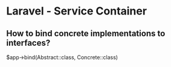 # Laravel - Service Container

## How to bind concrete implementations to interfaces?

$app->bind(Abstract::class, Concrete::class)
